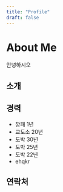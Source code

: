 ```yaml
---
title: "Profile"
draft: false
---
```


# About Me
안녕하시오

## 소개

## 경력
- 깡패 1년
- 교도소 20년
- 도박 30년
- 도박 25년
- 도박 22년
- ehqkr

## 연락처
